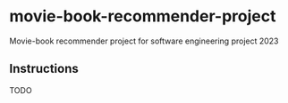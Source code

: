 # movie-book-recommender-project
Movie-book recommender project for software engineering project 2023

## Instructions

TODO


